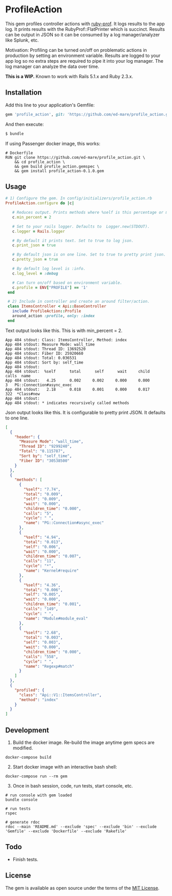 # ProfileAction

This gem profiles controller actions with [ruby-prof](https://github.com/ruby-prof/ruby-prof). It logs
results to the app log. It prints results with the RubyProf::FlatPrinter which is
succinct. Results can be output in JSON so it can be consumed by a log manager/analyzer like Splunk, etc.

Motivation: Profiling can be turned on/off on problematic actions in production by setting
an environment variable. Results are logged to your app log so no extra steps are required
to pipe it into your log manager. The log manager can analyze the data over time.

**This is a WIP.** Known to work with Rails 5.1.x and Ruby 2.3.x.

## Installation
Add this line to your application's Gemfile:

```ruby
gem 'profile_action', git: 'https://github.com/ed-mare/profile_action.git'
```

And then execute:
```bash
$ bundle
```

If using Passenger docker image, this works:

```shell
# Dockerfile
RUN git clone https://github.com/ed-mare/profile_action.git \
    && cd profile_action \
    && gem build profile_action.gemspec \
    && gem install profile_action-0.1.0.gem
```

## Usage

```ruby
# 1) Configure the gem. In config/initializers/profile_action.rb
ProfileAction.configure do |c|

   # Reduces output. Prints methods where %self is this percentage or more.
   c.min_percent = 2

   # Set to your rails logger. Defaults to  Logger.new(STDOUT).
   c.logger = Rails.logger

   # By default it prints text. Set to true to log json.
   c.print_json = true

   # By default json is on one line. Set to true to pretty print json.
   c.pretty_json = true

   # By default log level is :info.
   c.log_level = :debug

   # Can turn on/off based on environment variable.
   c.profile = ENV["PROFILE"] == '1'
 end

 # 2) Include in controller and create an around filter/action.
 class ItemsController < Api::BaseController
   include ProfileAction::Profile
   around_action :profile, only: :index
 end
```

Text output looks like this. This is with  min_percent = 2.

```shell
App 484 stdout: Class: ItemsController, Method: index
App 484 stdout: Measure Mode: wall_time
App 484 stdout: Thread ID: 13692520
App 484 stdout: Fiber ID: 25920660
App 484 stdout: Total: 0.036531
App 484 stdout: Sort by: self_time
App 484 stdout:
App 484 stdout:  %self      total      self      wait     child     calls  name
App 484 stdout:   4.25      0.002     0.002     0.000     0.000        3   PG::Connection#async_exec
App 484 stdout:   2.18      0.018     0.001     0.000     0.017      322  *Class#new
App 484 stdout:
App 484 stdout: * indicates recursively called methods
```

Json output looks like this. It is configurable to pretty print JSON. It defaults to one line.

```json
[
  {
    "header": {
      "Measure Mode": "wall_time",
      "Thread ID": "9299240",
      "Total": "0.115787",
      "Sort by": "self_time",
      "Fiber ID": "30538500"
    }
  },
  {
    "methods": [
      {
        "%self": "7.74",
        "total": "0.009",
        "self": "0.009",
        "wait": "0.000",
        "children_time": "0.000",
        "calls": "5",
        "cycle": " ",
        "name": "PG::Connection#async_exec"
      },
      {
        "%self": "4.94",
        "total": "0.013",
        "self": "0.006",
        "wait": "0.000",
        "children_time": "0.007",
        "calls": "11",
        "cycle": "*",
        "name": "Kernel#require"
      },
      {
        "%self": "4.36",
        "total": "0.006",
        "self": "0.005",
        "wait": "0.000",
        "children_time": "0.001",
        "calls": "149",
        "cycle": " ",
        "name": "Module#module_eval"
      },
      {
        "%self": "2.68",
        "total": "0.003",
        "self": "0.003",
        "wait": "0.000",
        "children_time": "0.000",
        "calls": "558",
        "cycle": " ",
        "name": "Regexp#match"
      }
    ]
  },
  {
    "profiled": {
      "class": "Api::V1::ItemsController",
      "method": "index"
    }
  }
]
```

## Development

1) Build the docker image. Re-build the image anytime gem specs are modified.

```shell
docker-compose build
```

2) Start docker image with an interactive bash shell:

```shell
docker-compose run --rm gem
```

3) Once in bash session, code, run tests, start console, etc.

```shell
# run console with gem loaded
bundle console

# run tests
rspec

# generate rdoc
rdoc --main 'README.md' --exclude 'spec' --exclude 'bin' --exclude 'Gemfile' --exclude 'Dockerfile' --exclude 'Rakefile'
```

## Todo

- Finish tests.

## License
The gem is available as open source under the terms of the [MIT License](http://opensource.org/licenses/MIT).
